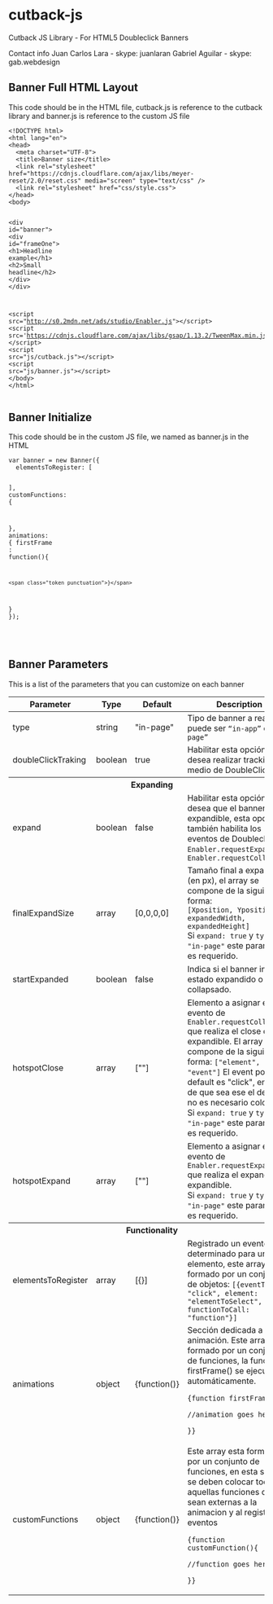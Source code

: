 # cutback-js
Cutback JS Library - For HTML5 Doubleclick Banners

Contact info
Juan Carlos Lara - skype: juanlaran
Gabriel Aguilar - skype: gab.webdesign

<h2>Banner Full HTML Layout</h2>

<p>This code should be in the HTML file, cutback.js is reference to the cutback library and banner.js is reference to the custom JS file</p>

<div class="content">
                <pre class=" language-markup" data-src="code/index.html"><code class=" language-markup"><span class="token doctype">&lt;!DOCTYPE html&gt;</span>
<span class="token tag"><span class="token tag"><span class="token punctuation">&lt;</span>html</span> <span class="token attr-name">lang</span><span class="token attr-value"><span class="token punctuation">=</span><span class="token punctuation">"</span>en<span class="token punctuation">"</span></span><span class="token punctuation">&gt;</span></span>
<span class="token tag"><span class="token tag"><span class="token punctuation">&lt;</span>head</span><span class="token punctuation">&gt;</span></span>
  <span class="token tag"><span class="token tag"><span class="token punctuation">&lt;</span>meta</span> <span class="token attr-name">charset</span><span class="token attr-value"><span class="token punctuation">=</span><span class="token punctuation">"</span>UTF-8<span class="token punctuation">"</span></span><span class="token punctuation">&gt;</span></span>
  <span class="token tag"><span class="token tag"><span class="token punctuation">&lt;</span>title</span><span class="token punctuation">&gt;</span></span>Banner size<span class="token tag"><span class="token tag"><span class="token punctuation">&lt;/</span>title</span><span class="token punctuation">&gt;</span></span>
  <span class="token tag"><span class="token tag"><span class="token punctuation">&lt;</span>link</span> <span class="token attr-name">rel</span><span class="token attr-value"><span class="token punctuation">=</span><span class="token punctuation">"</span>stylesheet<span class="token punctuation">"</span></span> <span class="token attr-name">href</span><span class="token attr-value"><span class="token punctuation">=</span><span class="token punctuation">"</span>https://cdnjs.cloudflare.com/ajax/libs/meyer-reset/2.0/reset.css<span class="token punctuation">"</span></span> <span class="token attr-name">media</span><span class="token attr-value"><span class="token punctuation">=</span><span class="token punctuation">"</span>screen<span class="token punctuation">"</span></span> <span class="token attr-name">type</span><span class="token attr-value"><span class="token punctuation">=</span><span class="token punctuation">"</span>text/css<span class="token punctuation">"</span></span> <span class="token punctuation">/&gt;</span></span>
  <span class="token tag"><span class="token tag"><span class="token punctuation">&lt;</span>link</span> <span class="token attr-name">rel</span><span class="token attr-value"><span class="token punctuation">=</span><span class="token punctuation">"</span>stylesheet<span class="token punctuation">"</span></span> <span class="token attr-name">href</span><span class="token attr-value"><span class="token punctuation">=</span><span class="token punctuation">"</span>css/style.css<span class="token punctuation">"</span></span><span class="token punctuation">&gt;</span></span>
<span class="token tag"><span class="token tag"><span class="token punctuation">&lt;/</span>head</span><span class="token punctuation">&gt;</span></span>
<span class="token tag"><span class="token tag"><span class="token punctuation">&lt;</span>body</span><span class="token punctuation">&gt;</span></span>

  <span class="token tag"><span class="token tag"><span class="token punctuation">&lt;</span>div</span> <span class="token attr-name">id</span><span class="token attr-value"><span class="token punctuation">=</span><span class="token punctuation">"</span>banner<span class="token punctuation">"</span></span><span class="token punctuation">&gt;</span></span>
    <span class="token tag"><span class="token tag"><span class="token punctuation">&lt;</span>div</span> <span class="token attr-name">id</span><span class="token attr-value"><span class="token punctuation">=</span><span class="token punctuation">"</span>frameOne<span class="token punctuation">"</span></span><span class="token punctuation">&gt;</span></span>
      <span class="token tag"><span class="token tag"><span class="token punctuation">&lt;</span>h1</span><span class="token punctuation">&gt;</span></span>Headline example<span class="token tag"><span class="token tag"><span class="token punctuation">&lt;/</span>h1</span><span class="token punctuation">&gt;</span></span>
      <span class="token tag"><span class="token tag"><span class="token punctuation">&lt;</span>h2</span><span class="token punctuation">&gt;</span></span>Small headline<span class="token tag"><span class="token tag"><span class="token punctuation">&lt;/</span>h2</span><span class="token punctuation">&gt;</span></span>
    <span class="token tag"><span class="token tag"><span class="token punctuation">&lt;/</span>div</span><span class="token punctuation">&gt;</span></span>
  <span class="token tag"><span class="token tag"><span class="token punctuation">&lt;/</span>div</span><span class="token punctuation">&gt;</span></span>

  <span class="token script language-javascript"><span class="token tag"><span class="token tag"><span class="token punctuation">&lt;</span>script</span> <span class="token attr-name">src</span><span class="token attr-value"><span class="token punctuation">=</span><span class="token punctuation">"</span>http://s0.2mdn.net/ads/studio/Enabler.js<span class="token punctuation">"</span></span><span class="token punctuation">&gt;</span></span><span class="token tag"><span class="token tag"><span class="token punctuation">&lt;/</span>script</span><span class="token punctuation">&gt;</span></span></span>
  <span class="token script language-javascript"><span class="token tag"><span class="token tag"><span class="token punctuation">&lt;</span>script</span> <span class="token attr-name">src</span><span class="token attr-value"><span class="token punctuation">=</span>'https://cdnjs.cloudflare.com/ajax/libs/gsap/1.13.2/TweenMax.min.js'</span><span class="token punctuation">&gt;</span></span><span class="token tag"><span class="token tag"><span class="token punctuation">&lt;/</span>script</span><span class="token punctuation">&gt;</span></span></span>
  <span class="token script language-javascript"><span class="token tag"><span class="token tag"><span class="token punctuation">&lt;</span>script</span> <span class="token attr-name">src</span><span class="token attr-value"><span class="token punctuation">=</span><span class="token punctuation">"</span>js/cutback.js<span class="token punctuation">"</span></span><span class="token punctuation">&gt;</span></span><span class="token tag"><span class="token tag"><span class="token punctuation">&lt;/</span>script</span><span class="token punctuation">&gt;</span></span></span>
  <span class="token script language-javascript"><span class="token tag"><span class="token tag"><span class="token punctuation">&lt;</span>script</span> <span class="token attr-name">src</span><span class="token attr-value"><span class="token punctuation">=</span><span class="token punctuation">"</span>js/banner.js<span class="token punctuation">"</span></span><span class="token punctuation">&gt;</span></span><span class="token tag"><span class="token tag"><span class="token punctuation">&lt;/</span>script</span><span class="token punctuation">&gt;</span></span></span>
<span class="token tag"><span class="token tag"><span class="token punctuation">&lt;/</span>body</span><span class="token punctuation">&gt;</span></span>
<span class="token tag"><span class="token tag"><span class="token punctuation">&lt;/</span>html</span><span class="token punctuation">&gt;</span></span></code></pre>
            </div>
            
            
<h2>Banner Initialize</h2>

<p>This code should be in the custom JS file, we named as banner.js in the HTML</p>

<div class="content">
				<pre data-src="code/script.js" class=" language-javascript"><code class=" language-javascript"><span class="token keyword">var</span> banner <span class="token operator">=</span> <span class="token keyword">new</span> <span class="token class-name">Banner</span><span class="token punctuation">(</span><span class="token punctuation">{</span>
  elementsToRegister<span class="token punctuation">:</span> <span class="token punctuation">[</span>

  <span class="token punctuation">]</span><span class="token punctuation">,</span>
  customFunctions<span class="token punctuation">:</span> <span class="token punctuation">{</span>

  <span class="token punctuation">}</span><span class="token punctuation">,</span>
  animations<span class="token punctuation">:</span> <span class="token punctuation">{</span>
    firstFrame <span class="token punctuation">:</span> <span class="token keyword">function</span><span class="token punctuation">(</span><span class="token punctuation">)</span><span class="token punctuation">{</span>
      
    <span class="token punctuation">}</span>
  <span class="token punctuation">}</span>
<span class="token punctuation">}</span><span class="token punctuation">)</span><span class="token punctuation">;</span></code></pre>                
            </div>

<h2>Banner Parameters</h2>

<p>This is a list of the parameters that you can customize on each banner</p>

<table style="width:100%">
                    <thead>
                        <tr>
                            <th>Parameter</th>
                            <th>Type</th>
                            <th>Default</th>
                            <th>Description</th>
                        </tr>
                    </thead>
                    <tbody>
                        <tr>
                            <td>type</td>
                            <td>string</td>
                            <td>"in-page"</td>
                            <td>Tipo de banner a realizar, puede ser <code class="notPrism">“in-app”</code> o <code class="notPrism">“in-page”</code></td>
                        </tr>
                        <tr>
                            <td>doubleClickTraking</td>
                            <td>boolean</td>
                            <td>true</td>
                            <td>Habilitar esta opción si se desea realizar tracking por medio de DoubleClick.</td>
                        </tr>
                        <tr>
                        	<th colspan="4">Expanding</th>
                        </tr>
                        <tr>
                            <td>expand</td>
                            <td>boolean</td>
                            <td>false</td>
                            <td>Habilitar esta opción si se desea que el banner sea expandible, esta opción también habilita los eventos de Doubleclick <code class="notPrism">Enabler.requestExpand()</code> y <code class="notPrism">Enabler.requestCollapse()</code></td>
                        </tr>
                        <tr>
                            <td>finalExpandSize</td>
                            <td>array</td>
                            <td>[0,0,0,0]</td>
                            <td>
                            	Tamaño final a expandir (en px), el array se compone de la siguiente forma: <br/> <code class="notPrism">[Xposition, Yposition, expandedWidth, expandedHeight]</code>
                            	<div class="important-note">Si <code class="notPrism">expand: true</code> y <code class="notPrism">type: "in-page"</code> este parametro es requerido.</div>
                            </td>
                        </tr>
                        <tr>
                            <td>startExpanded</td>
                            <td>boolean</td>
                            <td>false</td>
                            <td>Indica si el banner inicia en estado expandido o collapsado.</td>
                        </tr>
                        <tr>
                            <td>hotspotClose</td>
                            <td>array</td>
                            <td>[""]</td>
                            <td>
								Elemento a asignar el evento de <code class="notPrism">Enabler.requestCollapse()</code> que realiza el close del expandible. El array se compone de la siguiente forma: <code class="notPrism">["element", "event"]</code> El event por default es "click", en caso de que sea ese el deseado no es necesario colocarlo.
								<div class="important-note">Si <code class="notPrism">expand: true</code> y <code class="notPrism">type: "in-page"</code> este parametro es requerido.</div>
                            </td>
                        </tr>
                        <tr>
                            <td>hotspotExpand</td>
                            <td>array</td>
                            <td>[""]</td>
                            <td>
								Elemento a asignar el evento de <code class="notPrism">Enabler.requestExpand()</code> que realiza el expand del expandible.
								<div class="important-note">Si <code class="notPrism">expand: true</code> y <code class="notPrism">type: "in-page"</code> este parametro es requerido.</div>
                            </td>
                        </tr>
                        <tr>
                        	<th colspan="4">Functionality</th>
                        </tr>
                        <tr>
                            <td>elementsToRegister</td>
                            <td>array</td>
                            <td>[{}]</td>
                            <td>
                            	Registrado un evento determinado para un elemento, este array esta formado por un conjunto de objetos:
								<code class="notPrism">[{eventType: "click", element: "elementToSelect", functionToCall: "function"}]</code>
                            </td>
                        </tr>
                        <tr>
                            <td>animations</td>
                            <td>object</td>
                            <td>{function()}</td>
                            <td>
                            	Sección dedicada a las animación. Este array esta formado por un conjunto de funciones, la function firstFrame() se ejecutará automáticamente.
                            	<code class="notPrism">
                            	{function firstFrame(){
                            		//animation goes here
                            	}}
                            	</code>
                            </td>
                        </tr>
                        <tr>
                            <td>customFunctions</td>
                            <td>object</td>
                            <td>{function()}</td>
                            <td>
                            	Este array esta formado por un conjunto de funciones, en esta seccion se deben colocar todas aquellas funciones que sean externas a la animacion y al registro de eventos
								<code class="notPrism">
								{function customFunction(){
                            		//function goes here
                            	}}
                            	</code>
                            </td>
                        </tr>
                    </tbody>
                </table>
